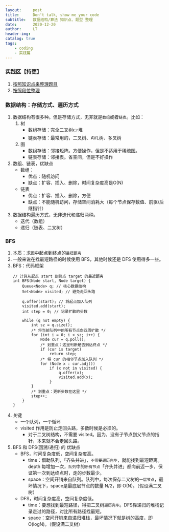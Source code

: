 ```yaml
---
layout:     post
title:      Don't talk, show me your code
subtitle:   数据结构/算法 知识点、题型 整理
date:       2020-12-20
author:     LT
header-img: 
catalog: true
tags:
    - coding
    - 实践篇
---
```


### 实践区【持更】
1. [按照知识点来整理题目](https://github.com/LeeeLiu/Leetcode_notes/)
2. [按照段位整理](https://github.com/LeeeLiu/Leetcode_notes/blob/master/summary/ChallengeCAT/ChallengeCAT.md)


### 数据结构：存储方式、遍历方式
1. 数据结构有很多种。但是存储方式，无非就是`数组`或者`链表`。比如：
    1. 树
        - 数组存储：完全二叉树👉堆
        - 链表存储：最常用的，二叉树、AVL树、多叉树
    2. 图
        - 数组存储：邻接矩阵。方便操作，但是不适用于稀疏图。
        - 链表存储：邻接表。省空间，但是不好操作
2. 数组、链表，优缺点
    - 数组：
        + 优点：随机访问
        + 缺点：扩容、插入、删除，时间复杂度高是O(N)
    - 链表
        + 优点：扩容、插入、删除，方便
        + 缺点：不能随机访问，存储空间消耗大（每个节点保存数值、前驱/后继指针）
3. 数据结构遍历方式，无非迭代和递归两种。
    - 迭代（数组）
    - 递归（链表、二叉树）

### BFS
1. 本质：求`图`中起点到终点的`最短距离`
2. 一般来说在找最短路径的时候使用 BFS，其他时候还是 DFS 使用得多一些。
3. BFS：代码框架
    ```
    // 计算从起点 start 到终点 target 的最近距离
    int BFS(Node start, Node target) {
        Queue<Node> q; // 核心数据结构
        Set<Node> visited; // 避免走回头路

        q.offer(start); // 将起点加入队列
        visited.add(start);
        int step = 0; // 记录扩散的步数

        while (q not empty) {
            int sz = q.size();
            /* 将当前队列中的所有节点向四周扩散 */
            for (int i = 0; i < sz; i++) {
                Node cur = q.poll();
                /* 划重点：这里判断是否到达终点 */
                if (cur is target)
                    return step;
                /* 将 cur 的相邻节点加入队列 */
                for (Node x : cur.adj())
                    if (x not in visited) {
                        q.offer(x);
                        visited.add(x);
                    }
            }
            /* 划重点：更新步数在这里 */
            step++;
        }
    }
    ```
4. 关键
    - 一个队列，一个循环
    - visited 作用是防止走回头路，多数时候是必须的。
        + 对于二叉树结构，不需要 visited。因为，没有子节点到父节点的指针，本来就不会走回头路。
5. BFS 和 DFS(回溯/递归) 的 优缺点
    - BFS，时间复杂度低，空间复杂度高。
        + time：借助队列，「齐头并进」，`不需要遍历完毕`，就能找到最短距离。depth 每增加一次，`队列`中的`所有节点`「齐头并进」都向前迈一步，保证第一次到达终点时，走的步数最少。
        + space：空间开销来自队列。队列中，每次保存二叉树的`一层节点`，最坏情况下，space是最底层节点的数量 N/2，即 O(N)。（假设满二叉树）
    - DFS，时间复杂度高，空间复杂度低。
        + time：要想找到最短路径，得把二叉树`遍历完毕`。DFS靠递归的堆栈记录走过的路径，对比所有路径找最短。
        + space：空间开销来自递归堆栈，最坏情况下就是树的高度，即 O(logN)。（假设满二叉树）

